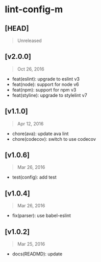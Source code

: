 # lint-config-m

## [HEAD]
> Unreleased

## [v2.0.0]
> Oct 26, 2016

* feat(eslint): upgrade to eslint v3
* feat(node): support for node v6
* feat(npm): support for npm v3
* feat(styline): upgrade to stylelint v7

## [v1.1.0]
> Apr 12, 2016

* chore(ava): update ava lint
* chore(codecov): switch to use codecov

## [v1.0.6]
> Mar 26, 2016

* test(config): add test

## [v1.0.4]
> Mar 26, 2016

* fix(parser): use babel-eslint

## [v1.0.2]
> Mar 25, 2016

* docs(READMD): update

